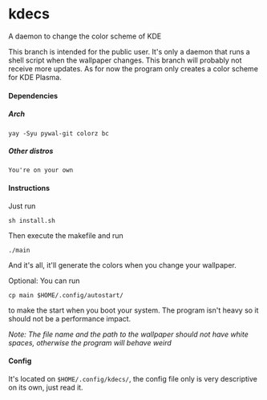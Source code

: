 # **kdecs**
A daemon to change the color scheme of KDE

This branch is intended for the public user. It's only a daemon that runs a shell script when the wallpaper changes.
This branch will probably not receive more updates. As for now the program only creates a color scheme for KDE Plasma.

#### **Dependencies**

##### **Arch**

    yay -Syu pywal-git colorz bc

##### **Other distros**

    You're on your own

#### **Instructions**
Just run

    sh install.sh

Then execute the makefile and run

    ./main

And it's all, it'll generate the colors when you change your wallpaper.

Optional: You can run

    cp main $HOME/.config/autostart/

to make the start when you boot your system. The program isn't heavy so it should not be a performance impact.

*Note: The file name and the path to the wallpaper should not have white spaces, otherwise the program will behave weird*

#### **Config**
It's located on `$HOME/.config/kdecs/`, the config file only is very descriptive on its own, just read it.
